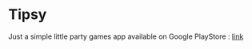 # Tipsy

Just a simple little party games app available on Google PlayStore : [link](https://play.google.com/store/apps/details?id=com.jmabilon.tipsy)
